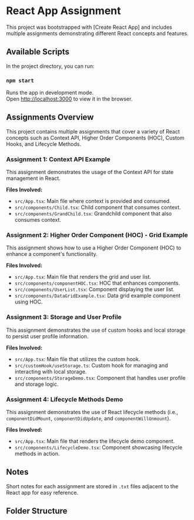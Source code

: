 # React App Assignment

This project was bootstrapped with [Create React App] and includes multiple assignments demonstrating different React concepts and features.

## Available Scripts

In the project directory, you can run:

### `npm start`

Runs the app in development mode.\
Open [http://localhost:3000](http://localhost:3000) to view it in the browser.



## Assignments Overview

This project contains multiple assignments that cover a variety of React concepts such as Context API, Higher Order Components (HOC), Custom Hooks, and Lifecycle Methods.

### Assignment 1: Context API Example

This assignment demonstrates the usage of the Context API for state management in React.

**Files Involved:**
- `src/App.tsx`: Main file where context is provided and consumed.
- `src/components/Child.tsx`: Child component that consumes context.
- `src/components/GrandChild.tsx`: Grandchild component that also consumes context.

### Assignment 2: Higher Order Component (HOC) - Grid Example

This assignment shows how to use a Higher Order Component (HOC) to enhance a component's functionality.

**Files Involved:**
- `src/App.tsx`: Main file that renders the grid and user list.
- `src/components/componentHOC.tsx`: HOC that enhances components.
- `src/components/UserList.tsx`: Component displaying the user list.
- `src/components/DataGridExample.tsx`: Data grid example component using HOC.

### Assignment 3: Storage and User Profile

This assignment demonstrates the use of custom hooks and local storage to persist user profile information.

**Files Involved:**
- `src/App.tsx`: Main file that utilizes the custom hook.
- `src/customHook/useStorage.ts`: Custom hook for managing and interacting with local storage.
- `src/components/StorageDemo.tsx`: Component that handles user profile and storage logic.

### Assignment 4: Lifecycle Methods Demo

This assignment demonstrates the use of React lifecycle methods (i.e., `componentDidMount`, `componentDidUpdate`, and `componentWillUnmount`).

**Files Involved:**
- `src/App.tsx`: Main file that renders the lifecycle demo component.
- `src/components/LifecycleDemo.tsx`: Component showcasing lifecycle methods in action.

## Notes

Short notes for each assignment are stored in `.txt` files adjacent to the React app for easy reference.

## Folder Structure

